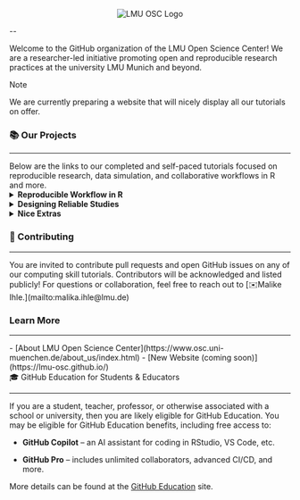 <p align ="center">
  <img src="https://www.osc.uni-muenchen.de/media/lmu-osc_logo_small.jpg" alt="LMU OSC Logo">
</p>
--

Welcome to the GitHub organization of the LMU Open Science Center! 
We are a researcher-led initiative promoting open and reproducible research practices at the university LMU Munich and beyond.

>[!NOTE]
> We are currently preparing a website that will nicely display all our tutorials on offer.


<!---tutorials section --->

<h3>📚 Our Projects</h3>
<hr>
Below are the links to our completed and self-paced tutorials focused on reproducible research, data simulation, and collaborative workflows in R and more.


<details>
<summary><strong> Reproducible Workflow in R</strong></summary>

- [Introduction to R](https://lmu-osc.github.io/introduction-to-R/)
- [Introduction to version control within RStudio (version control - part 1)](https://lmu-osc.github.io/Introduction-RStudio-Git-GitHub/)
- [Introduction to collaborative coding with Github (version control - part 2)](https://lmu-osc.github.io/Collaborative-RStudio-GitHub/)
- [Introduction to literate programming with Quarto](https://lmu-osc.github.io/introduction-to-Quarto/)
- [Introduction to R package manager renv](https://lmu-osc.github.io/introduction-to-renv/)
- [Introduction to Zotero as reproducible citation management system](https://lmu-osc.github.io/introduction-to-zotero/)
- [Wrap-up tutorial: publish your reproducible project](https://lmu-osc.github.io/code-publishing/)

</details>

<details>
<summary><strong> Designing Reliable Studies</strong></summary>

- [Introduction to data simulation in R](https://lmu-osc.github.io/Introduction-Simulations-in-R/)
- [Simulations of data in R for advanced power analyses](https://lmu-osc.github.io/Simulations-for-Advanced-Power-Analyses/)

</details>

<details>
<summary><strong> Nice Extras</strong></summary>

- [Introduction to Julia](https://lmu-osc.github.io/introduction-to-Julia/)
- [FAIR data management](https://lmu-osc.github.io/FAIR-Data-Management/)

</details>


### 🤝 Contributing 
<hr>
You are invited to contribute pull requests and open GitHub issues on any of our computing skill tutorials. Contributors will be acknowledged and listed publicly!
For questions or collaboration, feel free to reach out to [✉️Malike Ihle.](mailto:malika.ihle@lmu.de)


<!---Website links--->
### Learn More
<hr>
- [About LMU Open Science Center](https://www.osc.uni-muenchen.de/about_us/index.html)
- [New Website (coming soon)](https://lmu-osc.github.io/)

<br>
 🎓 GitHub Education for Students & Educators
<hr>

  If you are a student, teacher, professor, or otherwise associated with a school or university, then you are likely eligible for GitHub Education. You may be eligible for GitHub Education benefits, including free access to:

  - **GitHub Copilot** – an AI assistant for coding in RStudio, VS Code, etc.

  - **GitHub Pro** – includes unlimited collaborators, advanced CI/CD, and more.

  More details can be found at the [GitHub Education](https://github.com/education) site.
